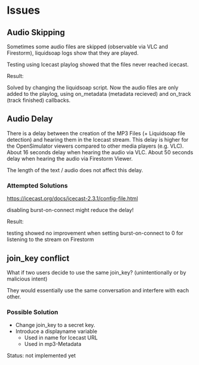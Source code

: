 # Issues

## Audio Skipping

Sometimes some audio files are skipped (observable via VLC and Firestorm), liquidsoap logs show that they are played.

Testing using Icecast playlog showed that the files never reached icecast.

Result:

Solved by changing the liquidsoap script. Now the audio files are only added to the playlog, using on_metadata (metadata recieved) and on_track (track finished) callbacks.


## Audio Delay

There is a delay between the creation of the MP3 Files (+ Liquidsoap file detection) and hearing them in the Icecast stream.
This delay is higher for the OpenSimulator viewers compared to other media players (e.g. VLC).
About 16 seconds delay when hearing the audio via VLC.
About 50 seconds delay when hearing the audio via Firestorm Viewer.

The length of the text / audio does not affect this delay.

### Attempted Solutions

https://icecast.org/docs/icecast-2.3.1/config-file.html

disabling burst-on-connect might reduce the delay!

Result:

testing showed no improvement when setting burst-on-connect to 0 for listening to the stream on Firestorm

## join_key conflict

What if two users decide to use the same join_key? (unintentionally or by malicious intent)

They would essentially use the same conversation and interfere with each other.

### Possible Solution

- Change join_key to a secret key.
- Introduce a displayname variable
  - Used in name for Icecast URL
  - Used in mp3-Metadata
  
Status:
not implemented yet


